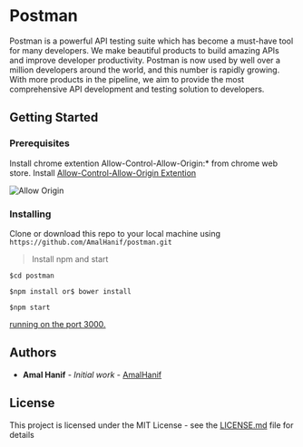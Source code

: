 # Postman

Postman is a powerful API testing suite which has become a must-have tool for many developers. We make beautiful products to build amazing APIs and improve developer productivity. Postman is now used by well over a million developers around the world, and this number is rapidly growing. With more products in the pipeline, we aim to provide the most comprehensive API development and testing solution to developers.

## Getting Started


### Prerequisites

Install chrome extention Allow-Control-Allow-Origin:* from chrome web store. Install 
[Allow-Control-Allow-Origin Extention](https://chrome.google.com/webstore/detail/allow-control-allow-origi/nlfbmbojpeacfghkpbjhddihlkkiljbi?hl=en)

![Allow Origin](https://github.com/AmalHanif/postman/blob/master/public/img/allowOrigin.pn)


### Installing

Clone or download this repo to your local machine using `https://github.com/AmalHanif/postman.git`


> Install npm and start

```
$cd postman

$npm install or$ bower install

$npm start
```

[running on the port 3000.](http://localhost:3000/)


## Authors

* **Amal Hanif** - *Initial work* - [AmalHanif](https://github.com/AmalHanif)

## License

This project is licensed under the MIT License - see the [LICENSE.md](LICENSE.md) file for details


